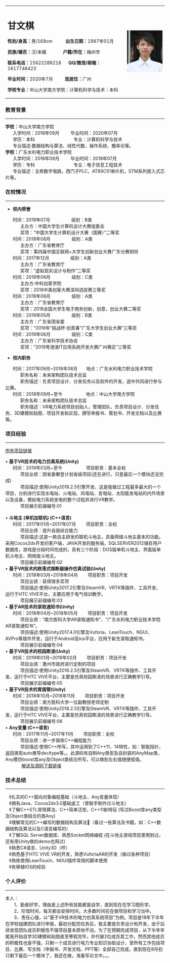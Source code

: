 
<table border="0">
  <tr>
    <td width="75%">
      <h1>甘文棋</h1>
      <p><b>性别/身高：</b>男/168cm &nbsp;&nbsp;&nbsp;&nbsp;&nbsp;&nbsp;&nbsp;&nbsp;&nbsp; <b>出生日期：</b>1997年01月</p>  
      <p><b>民族/婚否：</b>汉/未婚  &nbsp;&nbsp;&nbsp;&nbsp;&nbsp;&nbsp;&nbsp;&nbsp;&nbsp;&nbsp;&nbsp;&nbsp; <b>户籍/所在：</b>梅州市</p>  
      <p><b>联系电话：</b>15622288218  &nbsp;&nbsp;&nbsp;&nbsp; <b>QQ/微信/邮箱：</b>1617746423</p>  
      <p><b>毕业时间：</b>2020年7月 &nbsp;&nbsp;&nbsp;&nbsp;&nbsp;&nbsp;&nbsp;&nbsp; <b>现居住：</b>广州</p>  
      <p><b>学校专业：</b>中山大学南方学院｜计算机科学与技术｜本科</p>  
    </td>
    <td width="25%">
      <img src="/chesschess.jpg" width="100%">      
    </td>
  </tr>
</table>

<h3>教育背景</h3> 

 ---   
<body><b>学校：</b>中山大学南方学院</body>
<div>&nbsp;&nbsp;&nbsp;&nbsp;&nbsp;&nbsp;入学时间：2018年09月&nbsp;&nbsp;&nbsp;&nbsp;&nbsp;&nbsp;&nbsp;&nbsp;&nbsp;毕业时间：2020年07月</div>
<div>&nbsp;&nbsp;&nbsp;&nbsp;&nbsp;&nbsp;学历：本科&nbsp;&nbsp;&nbsp;&nbsp;&nbsp;&nbsp;&nbsp;&nbsp;&nbsp;&nbsp;&nbsp;&nbsp;&nbsp;&nbsp;&nbsp;&nbsp;&nbsp;&nbsp;&nbsp;&nbsp;&nbsp;&nbsp;&nbsp;&nbsp;&nbsp;&nbsp;&nbsp;&nbsp;&nbsp;&nbsp;&nbsp;专业：计算机科学与技术</div>
<div>
 &nbsp;&nbsp;&nbsp;&nbsp;&nbsp;&nbsp;专业描述:数据结构与算法、线性代数、操作系统、概率论等。
</div>
<body>
<body><b>学校：</b>广东水利电力职业技术学院</body>
<div>&nbsp;&nbsp;&nbsp;&nbsp;&nbsp;&nbsp;入学时间：2016年09月&nbsp;&nbsp;&nbsp;&nbsp;&nbsp;&nbsp;&nbsp;&nbsp;&nbsp;毕业时间：2018年07月</div>
<div>&nbsp;&nbsp;&nbsp;&nbsp;&nbsp;&nbsp;学历：专科&nbsp;&nbsp;&nbsp;&nbsp;&nbsp;&nbsp;&nbsp;&nbsp;&nbsp;&nbsp;&nbsp;&nbsp;&nbsp;&nbsp;&nbsp;&nbsp;&nbsp;&nbsp;&nbsp;&nbsp;&nbsp;&nbsp;&nbsp;&nbsp;&nbsp;&nbsp;&nbsp;&nbsp;&nbsp;&nbsp;&nbsp;专业：电子信息工程技术</div>
<div>
 &nbsp;&nbsp;&nbsp;&nbsp;&nbsp;&nbsp;专业描述：主修数字电路，西门子PLC，AT89C51单片机，STM系列嵌入式芯片等。
</div> 
<h3>在校情况</h3>
  
 ---    

*  __校内荣誉__  

<div>&nbsp;&nbsp;&nbsp;&nbsp;&nbsp;&nbsp;时间：2019年07月&nbsp;&nbsp;&nbsp;&nbsp;&nbsp;&nbsp;&nbsp;&nbsp;&nbsp;&nbsp;&nbsp;&nbsp;&nbsp;&nbsp;&nbsp;&nbsp;&nbsp;级别：B类</div>
<div>&nbsp;&nbsp;&nbsp;&nbsp;&nbsp;&nbsp;&nbsp;&nbsp;&nbsp;&nbsp;&nbsp;&nbsp;主办方：中国大学生计算机设计大赛组委会</div>
<div>&nbsp;&nbsp;&nbsp;&nbsp;&nbsp;&nbsp;&nbsp;&nbsp;&nbsp;&nbsp;&nbsp;&nbsp;奖项：“中国大学生计算机设计大赛（国赛）”二等奖</div>
<div>&nbsp;&nbsp;&nbsp;&nbsp;&nbsp;&nbsp;时间：2018年08月&nbsp;&nbsp;&nbsp;&nbsp;&nbsp;&nbsp;&nbsp;&nbsp;&nbsp;&nbsp;&nbsp;&nbsp;&nbsp;&nbsp;&nbsp;&nbsp;&nbsp;级别：A类</div>
<div>&nbsp;&nbsp;&nbsp;&nbsp;&nbsp;&nbsp;&nbsp;&nbsp;&nbsp;&nbsp;&nbsp;&nbsp;主办方：广东省教育厅</div>
<div>&nbsp;&nbsp;&nbsp;&nbsp;&nbsp;&nbsp;&nbsp;&nbsp;&nbsp;&nbsp;&nbsp;&nbsp;奖项：第四届中国互联网+大学生创新创业大赛广东分赛铜将</div>
<div>&nbsp;&nbsp;&nbsp;&nbsp;&nbsp;&nbsp;时间：2017年12月&nbsp;&nbsp;&nbsp;&nbsp;&nbsp;&nbsp;&nbsp;&nbsp;&nbsp;&nbsp;&nbsp;&nbsp;&nbsp;&nbsp;&nbsp;&nbsp;&nbsp;级别：A类</div>
<div>&nbsp;&nbsp;&nbsp;&nbsp;&nbsp;&nbsp;&nbsp;&nbsp;&nbsp;&nbsp;&nbsp;&nbsp;主办方：广东省教育厅</div>
<div>&nbsp;&nbsp;&nbsp;&nbsp;&nbsp;&nbsp;&nbsp;&nbsp;&nbsp;&nbsp;&nbsp;&nbsp;奖项：“虚拟现实设计与制作”二等奖</div>
<div>&nbsp;&nbsp;&nbsp;&nbsp;&nbsp;&nbsp;时间：2018年06月&nbsp;&nbsp;&nbsp;&nbsp;&nbsp;&nbsp;&nbsp;&nbsp;&nbsp;&nbsp;&nbsp;&nbsp;&nbsp;&nbsp;&nbsp;&nbsp;&nbsp;级别：C类</div>
<div>&nbsp;&nbsp;&nbsp;&nbsp;&nbsp;&nbsp;&nbsp;&nbsp;&nbsp;&nbsp;&nbsp;&nbsp;主办方:中科创客学院</div>
<div>&nbsp;&nbsp;&nbsp;&nbsp;&nbsp;&nbsp;&nbsp;&nbsp;&nbsp;&nbsp;&nbsp;&nbsp;奖项：2018中美创客大赛深圳选拔赛三等奖</div>
<div>&nbsp;&nbsp;&nbsp;&nbsp;&nbsp;&nbsp;时间：2018年06月&nbsp;&nbsp;&nbsp;&nbsp;&nbsp;&nbsp;&nbsp;&nbsp;&nbsp;&nbsp;&nbsp;&nbsp;&nbsp;&nbsp;&nbsp;&nbsp;&nbsp;级别：A类</div>
<div>&nbsp;&nbsp;&nbsp;&nbsp;&nbsp;&nbsp;&nbsp;&nbsp;&nbsp;&nbsp;&nbsp;&nbsp;主办方：广东省教育厅</div>
<div>&nbsp;&nbsp;&nbsp;&nbsp;&nbsp;&nbsp;&nbsp;&nbsp;&nbsp;&nbsp;&nbsp;&nbsp;奖项：2018全国大学生电子商务创新，创意，创业大赛二等奖</div>
<div>&nbsp;&nbsp;&nbsp;&nbsp;&nbsp;&nbsp;时间：2019年05月&nbsp;&nbsp;&nbsp;&nbsp;&nbsp;&nbsp;&nbsp;&nbsp;&nbsp;&nbsp;&nbsp;&nbsp;&nbsp;&nbsp;&nbsp;&nbsp;&nbsp;级别：B类</div>
<div>&nbsp;&nbsp;&nbsp;&nbsp;&nbsp;&nbsp;&nbsp;&nbsp;&nbsp;&nbsp;&nbsp;&nbsp;主办方：广东省团省委</div>
<div>&nbsp;&nbsp;&nbsp;&nbsp;&nbsp;&nbsp;&nbsp;&nbsp;&nbsp;&nbsp;&nbsp;&nbsp;奖项：“2019年“挑战杯·创青春”广东大学生创业大赛”三等奖</div>
<div>&nbsp;&nbsp;&nbsp;&nbsp;&nbsp;&nbsp;时间：2019年06月&nbsp;&nbsp;&nbsp;&nbsp;&nbsp;&nbsp;&nbsp;&nbsp;&nbsp;&nbsp;&nbsp;&nbsp;&nbsp;&nbsp;&nbsp;&nbsp;&nbsp;级别：C类</div>
<div>&nbsp;&nbsp;&nbsp;&nbsp;&nbsp;&nbsp;&nbsp;&nbsp;&nbsp;&nbsp;&nbsp;&nbsp;主办方：广东省科学技术协会</div>
<div>&nbsp;&nbsp;&nbsp;&nbsp;&nbsp;&nbsp;&nbsp;&nbsp;&nbsp;&nbsp;&nbsp;&nbsp;奖项：“2019粤港澳IT应用系统开发大赛广州赛区”三等奖</div>

* **校内职务**
<div>&nbsp;&nbsp;&nbsp;&nbsp;&nbsp;&nbsp;时间：2017年09月~2018年08月&nbsp;&nbsp;&nbsp;&nbsp;&nbsp;&nbsp;&nbsp;地点：广东水利电力职业技术学院</div>
<div>&nbsp;&nbsp;&nbsp;&nbsp;&nbsp;&nbsp;&nbsp;&nbsp;&nbsp;&nbsp;&nbsp;&nbsp;职务名称：未来架构团队技术总监</div>
<div>&nbsp;&nbsp;&nbsp;&nbsp;&nbsp;&nbsp;&nbsp;&nbsp;&nbsp;&nbsp;&nbsp;&nbsp;职务描述：负责项目设计、分发任务以及软件的开发，途中共同进行参与比赛。</div>
<div>&nbsp;&nbsp;&nbsp;&nbsp;&nbsp;&nbsp;时间：2018年09月~至今&nbsp;&nbsp;&nbsp;&nbsp;&nbsp;&nbsp;&nbsp;&nbsp;&nbsp;&nbsp;&nbsp;&nbsp;&nbsp;&nbsp;&nbsp;&nbsp;&nbsp;&nbsp;&nbsp;地点：中山大学南方学院</div>
<div>&nbsp;&nbsp;&nbsp;&nbsp;&nbsp;&nbsp;&nbsp;&nbsp;&nbsp;&nbsp;&nbsp;&nbsp;职务名称：未来架构团队技术总监</div>
<body>&nbsp;&nbsp;&nbsp;&nbsp;&nbsp;&nbsp;&nbsp;&nbsp;&nbsp;&nbsp;&nbsp;&nbsp;职务描述：VR电力系统项目创始人，管理团队，负责项目设计、分发任务、3D建模和贴图、项目开发和实现，撰写申报书、策划书、开发文档以及比赛等。</body> 
 
<h3>项目经验</h3>

**** 

<a href="https://pan.baidu.com/s/1slfj1Pb">所有项目链接</a>
<div>&bull; <b>基于VR技术的电力仿真系统(Unity)</b></div>
<div>&nbsp;&nbsp;&nbsp;&nbsp;&nbsp;&nbsp;时间：2019年03月~至今&nbsp;&nbsp;&nbsp;&nbsp;&nbsp;&nbsp;&nbsp;&nbsp;&nbsp;&nbsp;&nbsp;&nbsp;&nbsp;&nbsp;&nbsp;&nbsp;&nbsp;&nbsp;&nbsp;项目职责：基本全权</div>
<div>&nbsp;&nbsp;&nbsp;&nbsp;&nbsp;&nbsp;&nbsp;&nbsp;&nbsp;&nbsp;&nbsp;&nbsp;项目业绩：团省委攀登计划省级项目(还在进行，只差最后一个模块还没完成)</div>
<div>&nbsp;&nbsp;&nbsp;&nbsp;&nbsp;&nbsp;&nbsp;&nbsp;&nbsp;&nbsp;&nbsp;&nbsp;项目描述:使用Unity2018.2.5引擎开发，这是我做过工程最多最大的一个项目，分别进行实现水电站、火电站、风电站、变电站、太阳能发电站的内外场景以及设备，模拟电力系统发电的整个过程并进行VR教学。</div><div>&nbsp;&nbsp;&nbsp;&nbsp;&nbsp;&nbsp;&nbsp;&nbsp;&nbsp;&nbsp;&nbsp;&nbsp;项目展示前缀编号:01</div></br>

<div>&bull; <b>斗地主 (单机加联机) (C++语言)</b></div>
<div>&nbsp;&nbsp;&nbsp;&nbsp;&nbsp;&nbsp;时间：2017年01月~2017年07月&nbsp;&nbsp;&nbsp;&nbsp;&nbsp;&nbsp;&nbsp;&nbsp;项目职责：全权</div>
<div>&nbsp;&nbsp;&nbsp;&nbsp;&nbsp;&nbsp;&nbsp;&nbsp;&nbsp;&nbsp;&nbsp;&nbsp;项目业绩：提升自我综合能力</div>
<div>&nbsp;&nbsp;&nbsp;&nbsp;&nbsp;&nbsp;&nbsp;&nbsp;&nbsp;&nbsp;&nbsp;&nbsp;项目描述:这是一款自主研发的联机斗地主，具备网络斗地主基本的功能。采用Cocos2dx开发的客户端，JAVA开发的服务端，SQLSERVER2012储存用户数据库，游戏是分段时间完成的，具有三个阶段：DOS版单机斗地主、界面版单机斗地主、网络版斗地主。</div>
<div>&nbsp;&nbsp;&nbsp;&nbsp;&nbsp;&nbsp;&nbsp;&nbsp;&nbsp;&nbsp;&nbsp;&nbsp;项目展示前缀编号:02</br></div>

<div>&bull; <b>基于VR技术的跌落式熔断器操作仿真试验(Unity)</b></div>
<div>&nbsp;&nbsp;&nbsp;&nbsp;&nbsp;&nbsp;时间：2018年03月~2018年04月&nbsp;&nbsp;&nbsp;&nbsp;&nbsp;&nbsp;&nbsp;&nbsp;项目职责：项目开发</div>
<div>&nbsp;&nbsp;&nbsp;&nbsp;&nbsp;&nbsp;&nbsp;&nbsp;&nbsp;&nbsp;&nbsp;&nbsp;项目业绩：获得很多奖项</div>
<div>&nbsp;&nbsp;&nbsp;&nbsp;&nbsp;&nbsp;&nbsp;&nbsp;&nbsp;&nbsp;&nbsp;&nbsp;项目描述:使用Unity2017.2引擎及SteamVR、VRTK等插件、工具开发，运行于HTC VIVE平台，主要应用于电气培训教学。</div>
<div>&nbsp;&nbsp;&nbsp;&nbsp;&nbsp;&nbsp;&nbsp;&nbsp;&nbsp;&nbsp;&nbsp;&nbsp;项目展示前缀编号:03</br></div>

<div>&bull; <b>基于AR技术的录取通知书(Unity)</b></div>
<div>&nbsp;&nbsp;&nbsp;&nbsp;&nbsp;&nbsp;时间：2018年04月~2018年05月&nbsp;&nbsp;&nbsp;&nbsp;&nbsp;&nbsp;&nbsp;&nbsp;项目职责：项目开发</div>
<div>&nbsp;&nbsp;&nbsp;&nbsp;&nbsp;&nbsp;&nbsp;&nbsp;&nbsp;&nbsp;&nbsp;&nbsp;项目业绩：“南方医科大学AR录取通知书”、“广东水利电力职业技术学院AR录取通知书”。</div>
<div>&nbsp;&nbsp;&nbsp;&nbsp;&nbsp;&nbsp;&nbsp;&nbsp;&nbsp;&nbsp;&nbsp;&nbsp;项目描述:使用Unity2017.4.0引擎及Vuforia、LeanTouch、NGUI、AVPro等插件开发，运行于Android及Ios平台，应用于新生录取通知书。</div>
<div>&nbsp;&nbsp;&nbsp;&nbsp;&nbsp;&nbsp;&nbsp;&nbsp;&nbsp;&nbsp;&nbsp;&nbsp;项目展示前缀编号:04</br></div>

<div>&bull; <b>基于VR技术的校园欺凌(Unity)</b></div>
<div>&nbsp;&nbsp;&nbsp;&nbsp;&nbsp;&nbsp;时间：2019年01月~2019年02月&nbsp;&nbsp;&nbsp;&nbsp;&nbsp;&nbsp;&nbsp;&nbsp;项目职责：项目开发</div>
<div>&nbsp;&nbsp;&nbsp;&nbsp;&nbsp;&nbsp;&nbsp;&nbsp;&nbsp;&nbsp;&nbsp;&nbsp;项目业绩：惠州市政府进行定制的项目</div>
<div>&nbsp;&nbsp;&nbsp;&nbsp;&nbsp;&nbsp;&nbsp;&nbsp;&nbsp;&nbsp;&nbsp;&nbsp;项目描述:使用Unity2018.2.5引擎及SteamVR、VRTK等插件、工具开发，运行于HTC VIVE平台，主要是仿真校园欺凌的场景进行正确教学引导。</div>
<div>&nbsp;&nbsp;&nbsp;&nbsp;&nbsp;&nbsp;&nbsp;&nbsp;&nbsp;&nbsp;&nbsp;&nbsp;项目展示前缀编号:05</br></div>
 
 <div>&bull; <b>基于VR技术的胃插管(Unity)</b></div>
<div>&nbsp;&nbsp;&nbsp;&nbsp;&nbsp;&nbsp;时间：2018年10月~2018年11月&nbsp;&nbsp;&nbsp;&nbsp;&nbsp;&nbsp;&nbsp;&nbsp;项目职责：项目开发</div>
<div>&nbsp;&nbsp;&nbsp;&nbsp;&nbsp;&nbsp;&nbsp;&nbsp;&nbsp;&nbsp;&nbsp;&nbsp;项目业绩：南方医科大学一位副教授老师定制</div>
<div>&nbsp;&nbsp;&nbsp;&nbsp;&nbsp;&nbsp;&nbsp;&nbsp;&nbsp;&nbsp;&nbsp;&nbsp;项目描述:使用Unity2018.2.5引擎及SteamVR、VRTK等插件、工具开发，运行于HTC VIVE平台，主要是仿真校园欺凌的场景进行正确教学引导。</div>
<div>&nbsp;&nbsp;&nbsp;&nbsp;&nbsp;&nbsp;&nbsp;&nbsp;&nbsp;&nbsp;&nbsp;&nbsp;项目展示前缀编号:06</br></div>

 <div>&bull; <b>Any变量 (C++语言)</b></div>
<div>&nbsp;&nbsp;&nbsp;&nbsp;&nbsp;&nbsp;时间：2017年11月~2017年11月&nbsp;&nbsp;&nbsp;&nbsp;&nbsp;&nbsp;&nbsp;&nbsp;项目职责：全权</div>
<div>&nbsp;&nbsp;&nbsp;&nbsp;&nbsp;&nbsp;&nbsp;&nbsp;&nbsp;&nbsp;&nbsp;&nbsp;项目业绩：进一步锻炼C++编程能力</div>
<div>&nbsp;&nbsp;&nbsp;&nbsp;&nbsp;&nbsp;&nbsp;&nbsp;&nbsp;&nbsp;&nbsp;&nbsp;项目描述:使用C++所写，其中运用到了C++11、14特性，如：智能指针，返回类型auto推导decltype等。。此源码有自制Any类型及自封装的AnyMap类，Any模仿boost库any及Object类结合所写，可以做到左右值随便赋值。</div>
<div>&nbsp;&nbsp;&nbsp;&nbsp;&nbsp;&nbsp;&nbsp;&nbsp;&nbsp;&nbsp;&nbsp;&nbsp; 
  <a href="http://blog.csdn.net/qq_33700123/article/details/79418469">解说及源码下载链接</a>
</div>

<h3>技术总结</h3> 

 ---   
 
<div>&nbsp;&nbsp;&nbsp;&loz;扎实的C++面向对象编程基础（斗地主、Any变量体现）<div/>
<div>&nbsp;&nbsp;&nbsp;&loz;拥有Java、Cocos2dx3.0基础底工（曾联手制作过斗地主）<div/>
<div>&nbsp;&nbsp;&nbsp;&loz;了解C++STL常用算法、C++简单泛型，C++11新特征 (写过Boost库any类型及Object类结合的类Any)<div/>
<div>&nbsp;&nbsp;&nbsp;&loz;理解常见的C++编写的数据结构及算法（看过一些算法及书籍，如：C++数据结构及算法以及C语言编写的）<div/>
<div>&nbsp;&nbsp;&nbsp;&loz;了解SQL Server数据库、熟悉Socket网络编程  (在斗地主游戏项目里用到过，还有用Unity做的demo也用过)<div/>
<div>&nbsp;&nbsp;&nbsp;&loz;熟悉C#语言、Unity3D（哼）<div/>
<div>&nbsp;&nbsp;&nbsp;&loz;熟悉基于HTC VIVE VR的开发，熟悉VuforiaAR的开发（做过各种项目）<div/>
<div>&nbsp;&nbsp;&nbsp;&loz;熟练使用LeanTouch、NGUI插件常用的脚本使用<div/>
<div>&nbsp;&nbsp;&nbsp;&loz;有移植IOS的经验<div/>
  
 <h3>个人评价</h3> 

 ---   
 
 <div>本人：</div>
 <div>&nbsp;&nbsp;&nbsp;&nbsp;&nbsp;&nbsp;&nbsp;1、勤奋好学，理由是上述所有技能都是自学，直到现在在学习图形学。</div>
 <div>&nbsp;&nbsp;&nbsp;&nbsp;&nbsp;&nbsp;&nbsp;2、珍惜时间，每天都会安排时间，大多数时间花在做项目和学习当中。</div>
 <div>&nbsp;&nbsp;&nbsp;&nbsp;&nbsp;&nbsp;&nbsp;3、责任心强，以“基于VR技术的电力仿真系统项目”为例。项目是18年下半年在学校组建团队进行申报，最初分配完任务后，我主要是负责设计和开发，由于后续发现团队成员积极性不强项目基本原地不动，为了在预期完成项目，从下半年年尾我开始自学3D建模和贴图直至寒假完毕，并代替2位成员其工作，然而其他成员的积极性也是不强，只剩一个成员进行电力专业知识协助设计，至所有工作包括项目、比赛、写文档（申报书、开发文档、PPT等）全部自己完成，直到现在8月初只剩下最后一个模块了，我还在做，准备写论文中。。。</div>
